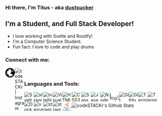 ### Hi there, I'm Titus - aka [dustsucker][website]

## I'm a Student, and Full Stack Developer!

- I love working with Svelte and Routify!
- I'm a Computer Science Student.
- Fun fact: I love to code and play drums

### Connect with me:

[<img align="left" alt="codeSTACKr.com" width="30px" src="https://raw.githubusercontent.com/iconic/open-iconic/master/svg/globe.svg" />][website]
[<img align="left" alt="codeSTACKr | Instagram" width="30px" src="https://cdn.jsdelivr.net/npm/simple-icons@v3/icons/instagram.svg" />][instagram]

<br />

### Languages and Tools:

[<img align="left" alt="Svelte" width="30px" height="30px"  src="https://raw.githubusercontent.com/gilbarbara/logos/master/logos/svelte-icon.svg" />][svelte]
[<img align="left" alt="strapi" width="30px" height="30px" src="https://raw.githubusercontent.com/gilbarbara/logos/master/logos/tailwindcss-icon.svg" />][tailwindcss]
[<img align="left" alt="intellij" width="30px" height="30px" src="https://raw.githubusercontent.com/gilbarbara/logos/master/logos/intellij-idea.svg" />][intellij]
[<img align="left" alt="Visual Studio Code" width="30px" height="30px" src="https://raw.githubusercontent.com/gilbarbara/logos/master/logos/visual-studio-code.svg" />][vscode]
[<img align="left" alt="HTML5" width="30px" height="30px" src="https://raw.githubusercontent.com/gilbarbara/logos/master/logos/html-5.svg" />][html5]
[<img align="left" alt="CSS3" width="30px" height="30px" src="https://raw.githubusercontent.com/gilbarbara/logos/master/logos/css-3.svg" />][css3]
[<img align="left" alt="Sass" width="30px" height="30px" src="https://raw.githubusercontent.com/gilbarbara/logos/master/logos/sass.svg" />][sass]
[<img align="left" alt="JavaScript" width="30px" height="30px" src="https://raw.githubusercontent.com/gilbarbara/logos/master/logos/javascript.svg" />][javascript]
[<img align="left" alt="Node.js" width="30px" height="30px" src="https://raw.githubusercontent.com/gilbarbara/logos/master/logos/nodejs-icon.svg" />][nodejs]
[<img align="left" alt="MongoDB" width="30px" height="30px" src="https://raw.githubusercontent.com/gilbarbara/logos/master/logos/mongodb.svg" />][mongodb]
[<img align="left" alt="Git" width="30px" height="30px" src="https://raw.githubusercontent.com/gilbarbara/logos/master/logos/git-icon.svg" />][git]
[<img align="left" alt="GitHub" width="30px" height="30px" src="https://raw.githubusercontent.com/gilbarbara/logos/master/logos/github-icon.svg" />][github]
[<img align="left" alt="Terminal" width="30px" height="30px" src="https://raw.githubusercontent.com/gilbarbara/logos/master/logos/terminal.svg" />][terminal]
[<img align="left" alt="Terminal" width="30px" height="30px" src="https://raw.githubusercontent.com/gilbarbara/logos/master/logos/supabase-icon.svg" />][supabase]
[<img align="left" alt="Docker" width="30px" height="30px" src="https://raw.githubusercontent.com/gilbarbara/logos/master/logos/docker-icon.svg" />][docker]
[<img align="left" alt="vercel" width="30px" height="30px" src="https://raw.githubusercontent.com/gilbarbara/logos/master/logos/vercel-icon.svg" />][vercel]
[<img align="left" alt="strapi" width="30px" height="30px" src="https://raw.githubusercontent.com/gilbarbara/logos/master/logos/strapi-icon.svg" />][strapi]
[<img align="left" alt="strapi" width="30px" height="30px" src="https://raw.githubusercontent.com/gilbarbara/logos/master/logos/graphql.svg" />][graphql]
[<img align="left" alt="strapi" width="30px" height="30px" src="https://raw.githubusercontent.com/gilbarbara/logos/master/logos/java.svg" />][java]


<br />
<br />

<img align="left" alt="codeSTACKr's Github Stats" src="https://github-readme-stats.vercel.app/api?username=dustsucker&show_icons=true&hide_border=true" />

[tailwindcss]: https://tailwindcss.com/

[java]: https://www.java.com/

[graphql]: https://graphql.org/

[strapi]: https://strapi.io/

[vercel]: https://vercel.com

[docker]: https://www.docker.com/

[supabase]: https://supabase.com/

[intellij]: https://www.jetbrains.com/idea/

[website]: https://breede.sh/

[instagram]: https://www.instagram.com/titus_ritus0307/

[vscode]: https://code.visualstudio.com/

[html5]: https://wiki.selfhtml.org/wiki/Schnell-Index/HTML

[css3]: https://wiki.selfhtml.org/wiki/Schnell-Index/CSS

[sass]: https://sass-lang.com/

[javascript]: https://javascript.info/

[github]: https://github.com/

[git]: https://git-scm.com/

[nodejs]: https://nodejs.org/

[mongodb]: https://www.mongodb.com/

[terminal]: https://github.com/Microsoft/Terminal

[svelte]: https://svelte.dev/